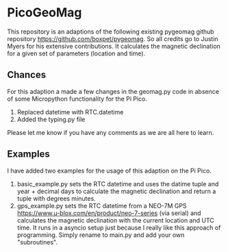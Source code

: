 # PicoGeoMag
This repository is an adaptions of the following existing pygeomag github repository https://github.com/boxpet/pygeomag.
So all credits go to Justin Myers for his extensive contributions.
It calculates the magnetic declination for a given set of parameters (location and time).

## Chances
For this adaption a made a few changes in the geomag.py code in absence of some Micropython functionality for the Pi Pico.

1) Replaced datetime with RTC.datetime
2) Added the typing.py file

Please let me know if you have any comments as we are all here to learn.

## Examples
I have added two examples for the usage of this adaption on the Pi Pico.

1) basic_example.py sets the RTC datetime and uses the datime tuple and year + decimal days to calculate the magnetic declination and return a tuple with degrees minutes.
2) gps_example.py sets the RTC datetime from a NEO-7M GPS https://www.u-blox.com/en/product/neo-7-series (via serial) and calculates the magnetic declination with the current location and UTC time. It runs in a asyncio setup just because I really like this approach of programming. Simply rename to main.py and add your own "subroutines".


